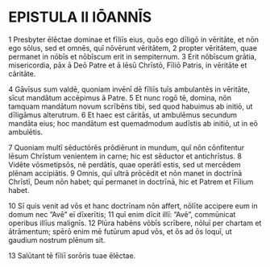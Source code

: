# EPISTULA II IŌANNĪS

1 Presbyter ēlēctae dominae et fīliīs eius, quōs ego dīligō in vēritāte, et nōn ego sōlus, sed et omnēs, quī nōvērunt vēritātem, 2 propter vēritātem, quae permanet in nōbīs et nōbīscum erit in sempiternum. 3 Erit nōbīscum grātia, misericordia, pāx ā Deō Patre et ā Iēsū Chrīstō, Fīliō Patris, in vēritāte et cāritāte.

4 Gāvīsus sum valdē, quoniam invēnī dē fīliīs tuīs ambulantēs in vēritāte, sīcut mandātum accēpimus ā Patre. 5 Et nunc rogō tē, domina, nōn tamquam mandātum novum scrībēns tibi, sed quod habuimus ab initiō, ut dīligāmus alterutrum. 6 Et haec est cāritās, ut ambulēmus secundum mandāta eius; hoc mandātum est quemadmodum audīstis ab initiō, ut in eō ambulētis.

7 Quoniam multī sēductōrēs prōdiērunt in mundum, quī nōn cōnfitentur Iēsum Chrīstum venientem in carne; hic est sēductor et antichrīstus. 8 Vidēte vōsmetipsōs, nē perdātis, quae operātī estis, sed ut mercēdem plēnam accipiātis. 9 Omnis, quī ultrā prōcēdit et nōn manet in doctrīnā Chrīstī, Deum nōn habet; quī permanet in doctrīnā, hic et Patrem et Fīlium habet.

10 Sī quis venit ad vōs et hanc doctrīnam nōn affert, nōlīte accipere eum in domum nec ”Avē” eī dīxerītis; 11 quī enim dīcit illī: ”Avē”, commūnicat operibus illīus malignīs. 12 Plūra habēns vōbīs scrībere, nōluī per chartam et ātrāmentum; spērō enim mē futūrum apud vōs, et ōs ad ōs loquī, ut gaudium nostrum plēnum sit.

13 Salūtant tē fīliī sorōris tuae ēlēctae.

